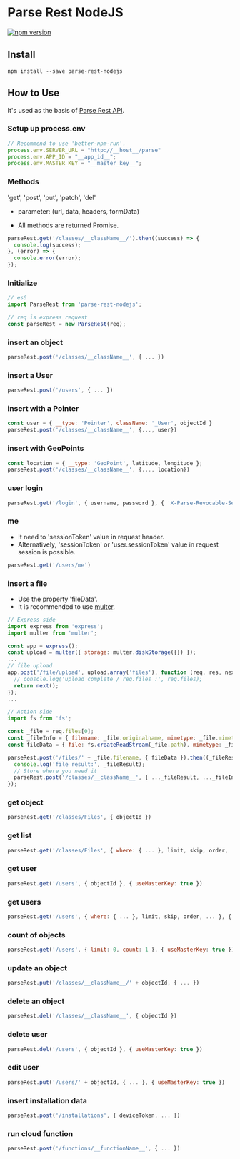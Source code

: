 Parse Rest NodeJS
=================

[![npm version](https://badge.fury.io/js/parse-rest-nodejs.svg)](https://badge.fury.io/js/parse-rest-nodejs)

Install
-------

```
npm install --save parse-rest-nodejs
```

How to Use
----------

It's used as the basis of [Parse Rest API](http://parseplatform.github.io/docs/rest/guide/).

### Setup up process.env

```javascript
// Recommend to use 'better-npm-run'.
process.env.SERVER_URL = "http://__host__/parse"
process.env.APP_ID = "__app_id__";
process.env.MASTER_KEY = "__master_key__";
```

### Methods
'get', 'post', 'put', 'patch', 'del'

* parameter: (url, data, headers, formData)

* All methods are returned Promise.

```javascript
parseRest.get('/classes/__className__/').then((success) => {
  console.log(success);
}, (error) => {
  console.error(error);
});
```

### Initialize

```javascript
// es6
import ParseRest from 'parse-rest-nodejs';

// req is express request
const parseRest = new ParseRest(req);
```

### insert an object

```javascript
parseRest.post('/classes/__className__', { ... })
```

### insert a User

```javascript
parseRest.post('/users', { ... })
```

### insert with a Pointer

```javascript
const user = { __type: 'Pointer', className: '_User', objectId }
parseRest.post('/classes/__className__', {..., user})
```

### insert with GeoPoints

```javascript
const location = { __type: 'GeoPoint', latitude, longitude };
parseRest.post('/classes/__className__', {..., location})
```

### user login

```javascript
parseRest.get('/login', { username, password }, { 'X-Parse-Revocable-Session': 1 })
```

### me

* It need to 'sessionToken' value in request header.
* Alternatively, 'sessionToken' or 'user.sessionToken' value in request session is possible.

```javascript
parseRest.get('/users/me')
```

### insert a file

* Use the property 'fileData'.
* It is recommended to use [multer](https://github.com/expressjs/multer).

```javascript
// Express side
import express from 'express';
import multer from 'multer';

const app = express();
const upload = multer({ storage: multer.diskStorage({}) });
...
// file upload
app.post('/file/upload', upload.array('files'), function (req, res, next) {
  // console.log('upload complete / req.files :', req.files);
  return next();
});
...
```

```javascript
// Action side
import fs from 'fs';

const _file = req.files[0];
const _fileInfo = { filename: _file.originalname, mimetype: _file.mimetype, size: _file.size, encoding: _file.encoding };
const fileData = { file: fs.createReadStream(_file.path), mimetype: _file.mimetype };

parseRest.post('/files/' + _file.filename, { fileData }).then((_fileResult) => {
  console.log('file result:', _fileResult);
  // Store where you need it
  parseRest.post('/classes/__className__', { ..._fileResult, ..._fileInfo })
});
```

### get object

```javascript
parseRest.get('/classes/Files', { objectId })
```

### get list

```javascript
parseRest.get('/classes/Files', { where: { ... }, limit, skip, order, ... })
```

### get user

```javascript
parseRest.get('/users', { objectId }, { useMasterKey: true })
```

### get users

```javascript
parseRest.get('/users', { where: { ... }, limit, skip, order, ... }, { useMasterKey: true })
```

### count of objects

```javascript
parseRest.get('/users', { limit: 0, count: 1 }, { useMasterKey: true });
```

### update an object

```javascript
parseRest.put('/classes/__className__/' + objectId, { ... })
```

### delete an object

```javascript
parseRest.del('/classes/__className__', { objectId })
```

### delete user

```javascript
parseRest.del('/users', { objectId }, { useMasterKey: true })
```

### edit user

```javascript
parseRest.put('/users/' + objectId, { ... }, { useMasterKey: true })
```

### insert installation data

```javascript
parseRest.post('/installations', { deviceToken, ... })
```

### run cloud function

```javascript
parseRest.post('/functions/__functionName__', { ... })
```
